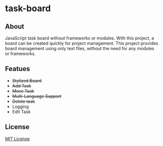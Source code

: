 # task-board
## About
JavaScript task board without frameworks or modules. With this project, a board can be created quickly for project management. This project provides board management using only text files, without the need for any modules or frameworks.

## Featues
- ~~Stylized Board~~
- ~~Add Task~~
- ~~Move Task~~
- ~~Multi-Language Support~~
- ~~Delete task~~
- Logging
- Edit Task

## License
[MIT License](LICENSE)